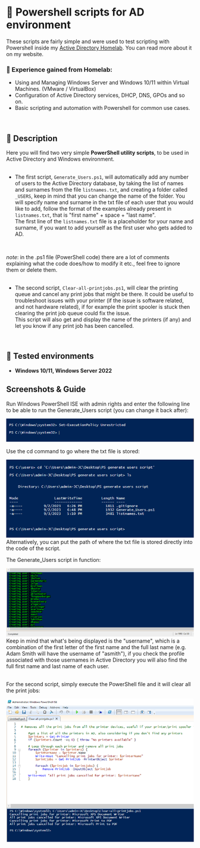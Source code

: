 <h1>🧱 Powershell scripts for AD environment</h1>

These scripts are fairly simple and were used to test scripting with Powershell inside my [Active Directory Homelab](https://tektsunami.com/adhomelab.html). You can read more about it on my website. <br />

<h3>🔺 Experience gained from Homelab: </h3>

- Using and Managing Windows Server and Windows 10/11 within Virtual Machines. (VMware / VirtualBox) <br />
- Configuration of Active Directory services, DHCP, DNS, GPOs and so on. <br />
- Basic scripting and automation with Powershell for common use cases. <br />

<br />
<h2>📙 Description</h2>

Here you will find two very simple **PowerShell utility scripts**, to be used in Active Directory and Windows environment.
<br />
<br />
- The first script, ```Generate_Users.ps1```, will automatically add any number of users to the Active Directory database, by taking the list of names and surnames from the file ```listnames.txt```, and creating a folder called ```_USERS```, keep in mind that you can change the name of the folder. You will specify name and surname in the txt file of each user that you would like to add, follow the format of the examples already present in ```listnames.txt```, that is "first name" + space + "last name". <br />
The first line of the ```listnames.txt``` file is a placeholder for your name and surname, if you want to add yourself as the first user who gets added to AD.
<br />

*note*: in the .ps1 file (PowerShell code) there are a lot of comments explaining what the code does/how to modify it etc., feel free to ignore them or delete them.
<br />
<br />

- The second script, ```Clear-all-printjobs.ps1```, will clear the printing queue and cancel any print jobs that might be there. It could be useful to troubleshoot issues with your printer (if the issue is software related, and not hardware related), if for example the print spooler is stuck then clearing the print job queue could fix the issue. <br />
This script will also get and display the name of the printers (if any) and let you know if any print job has been cancelled.
<br />

<h2>📗 Tested environments</h2>

- <b>Windows 10/11, Windows Server 2022</b>

<h2>Screenshots & Guide</h2>

Run Windows PowerShell ISE with admin rights and enter the following line to be able to run the Generate_Users script (you can change it back after):  <br />

![Sample image](images/PShellscript1.png)
<br />

Use the cd command to go where the txt file is stored: <br />

![Sample image](images/PShellscript2.png)
<br />
Alternatively, you can put the path of where the txt file is stored directly into the code of the script.

The Generate_Users script in function: <br />

![Sample image](images/PShellscript3.png)
<br />
Keep in mind that what's being displayed is the "username", which is a combination of the first letter of the first name and the full last name (e.g. Adam Smith will have the username of "asmith"), if you check the profile associated with those usernames in Active Directory you will also find the full first name and last name of each user.
<br />
<br />

For the second script, simply execute the PowerShell file and it will clear all the print jobs: <br />

![Sample image](images/PShellscript4.png)
<br />
<br />

<!-- If you want to upload the image instead of using a relative path:  <img src="https://---------" height="80%" width="80%" alt="PShell script"/> 
!-->

